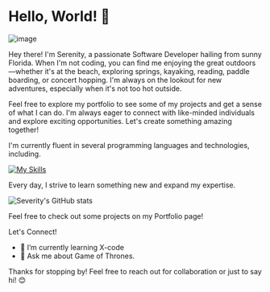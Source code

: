 

# Hello, World! 👋

![image](https://github.com/severity-codes/severity-codes/assets/122500980/8f1b9780-48ec-4e86-9b31-a50a8c31f62f)





Hey there! I'm Serenity, a passionate Software Developer hailing from sunny Florida. When I'm not coding, you can find me enjoying the great outdoors—whether it's at the beach, exploring springs, kayaking, reading, paddle boarding, or concert hopping. I'm always on the lookout for new adventures, especially when it's not too hot outside.



Feel free to explore my portfolio to see some of my projects and get a sense of what I can do. I'm always eager to connect with like-minded individuals and explore exciting opportunities. Let's create something amazing together!

I'm currently fluent in several programming languages and technologies, including.



[![My Skills](https://skillicons.dev/icons?i=js,html,css,react,py,vite,nodejs,firebase)](https://skillicons.dev)


Every day, I strive to learn something new and expand my expertise.



![Severity's GitHub stats](https://github-readme-stats.vercel.app/api?username=severity-codes&show_icons=true&theme=radical)



Feel free to check out some projects on my Portfolio page!

 Let's Connect!


- 🌱 I’m currently learning X-code
- 💬 Ask me about Game of Thrones.



Thanks for stopping by! Feel free to reach out for collaboration or just to say hi! 😊

